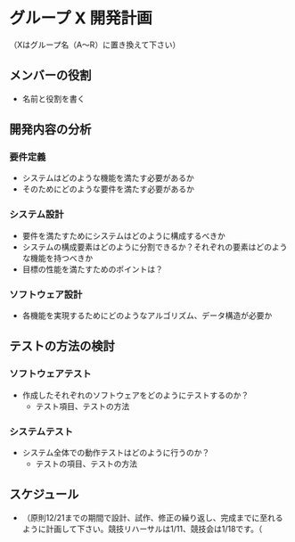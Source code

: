 # グループ X 開発計画
  （Xはグループ名（A〜R）に置き換えて下さい）

## メンバーの役割
- 名前と役割を書く

## 開発内容の分析

### 要件定義
- システムはどのような機能を満たす必要があるか
- そのためにどのような要件を満たす必要があるか

###  システム設計

- 要件を満たすためにシステムはどのように構成するべきか
- システムの構成要素はどのように分割できるか？それぞれの要素はどのような機能を持つべきか
- 目標の性能を満たすためのポイントは？

### ソフトウェア設計
- 各機能を実現するためにどのようなアルゴリズム、データ構造が必要か

## テストの方法の検討

### ソフトウェアテスト
- 作成したそれぞれのソフトウェアをどのようにテストするのか？
  - テスト項目、テストの方法

### システムテスト
- システム全体での動作テストはどのように行うのか？
  - テストの項目、テストの方法
  
## スケジュール
- （原則12/21までの期間で設計、試作、修正の繰り返し、完成までに至れるように計画して下さい。競技リハーサルは1/11、競技会は1/18です。（
